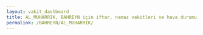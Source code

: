 ```yaml
---
layout: vakit_dashboard
title: AL_MUHARRIK, BAHREYN için iftar, namaz vakitleri ve hava durumu - ilçe/eyalet seç
permalink: /BAHREYN/AL_MUHARRIK/
---
```


<script type="text/javascript">
  var GLOBAL_COUNTRY = 'BAHREYN';
  var GLOBAL_CITY = 'AL_MUHARRIK';
  var GLOBAL_STATE = '';
  var lat = 72;
  var lon = 21;
</script>
